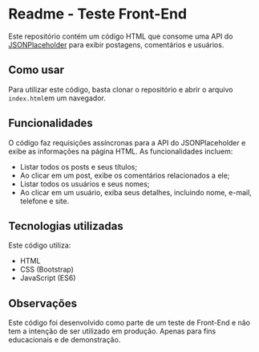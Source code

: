 # Readme - Teste Front-End

Este repositório contém um código HTML que consome uma API do [JSONPlaceholder](https://jsonplaceholder.typicode.com/) para exibir postagens, comentários e usuários.

## Como usar

Para utilizar este código, basta clonar o repositório e abrir o arquivo `index.html`em um navegador.

## Funcionalidades

O código faz requisições assíncronas para a API do JSONPlaceholder e exibe as informações na página HTML. As funcionalidades incluem:

*   Listar todos os posts e seus títulos;
*   Ao clicar em um post, exibe os comentários relacionados a ele;
*   Listar todos os usuários e seus nomes;
*   Ao clicar em um usuário, exiba seus detalhes, incluindo nome, e-mail, telefone e site.

## Tecnologias utilizadas

Este código utiliza:

*   HTML
*   CSS (Bootstrap)
*   JavaScript (ES6)

## Observações

Este código foi desenvolvido como parte de um teste de Front-End e não tem a intenção de ser utilizado em produção. Apenas para fins educacionais e de demonstração.
